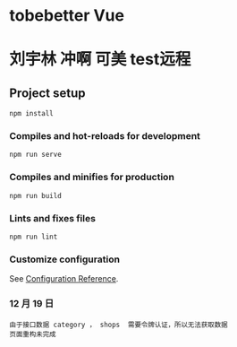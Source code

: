 # tobebetter Vue

# 刘宇林 冲啊 可美 test远程


## Project setup

```
npm install
```

### Compiles and hot-reloads for development

```
npm run serve
```

### Compiles and minifies for production

```
npm run build
```

### Lints and fixes files

```
npm run lint
```

### Customize configuration

See [Configuration Reference](https://cli.vuejs.org/config/).

### 12 月 19 日

    由于接口数据 category ， shops  需要令牌认证，所以无法获取数据
    页面重构未完成
